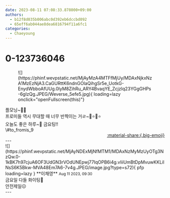 ```yaml
---
date: 2023-08-11 07:08:33.878000+09:00
authors:
  - b12f8d035b006abc0d392eb6dccbd092
  - 65eff6ab044ae8dea6816794f11a6fc1
categories:
  - Chaeyoung
---
```


# 0-123736046

<div class="post-container" markdown="1">
<div class="content-container md-sidebar__scrollwrap" markdown="1">


<figure markdown="1">
![](https://phinf.wevpstatic.net/MjAyMzA4MTFfMjUy/MDAxNjkxNzA1MzEzNjA3.CaGURttK6ndnGOlaQihgSr5e_UotkG-EnydWbboAfUUg.0lyM8ZihRu_ARY4BvaqYE_ZcjzIq23YGgGHPs-6gIzQg.JPEG/Weverse_5efe5.jpg){ loading=lazy onclick="openFullscreen(this)"}
</figure>
플모닝~💚🍀<br>프로미들 역시 무대할 때 너무 반짝이는 거ㄹ~🌟⭐️🌟⭐️<br>오늘도 좋은 하루~🤗  금요팅!!<br>\#to_fromis_9 

</div>
</div>

<div style="text-align: right;" markdown="1">
<a href="https://weverse.io/fromis9/fanpost/0-123736046" style="text-align: right;">:material-share:{.big-emoji}</a>
</div>
---

<div class="comments-container md-sidebar__scrollwrap" markdown="1">
<div class="comment" markdown="1">
<div class='id-container' markdown="1">
![](https://phinf.wevpstatic.net/MjAyNDExMjNfMTM1/MDAxNzMyMzUyOTg3NzQw.0-1kBK7h97cjuA6OF3UdGN3rVOdUNEpwj77IqOPB6i4g.vliiUmBtDpMvuwKKLiINsS6K5Bkw-MVA48Em7A6-7v4g.JPEG/image.jpg?type=s72){ pfp loading=lazy }
**<span class="artist">이채영</span>** <small>Aug 11 2023, 09:30</small><br>
</div>
<div class='comment-body' markdown="1">
금요일 다들 화이팅💓<br>안전제일😖
</div>
</div>
</div>
---
